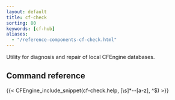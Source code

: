 ```yaml
---
layout: default
title: cf-check
sorting: 80
keywords: [cf-hub]
aliases:
  - "/reference-components-cf-check.html"
---
```


Utility for diagnosis and repair of local CFEngine databases.

## Command reference

{{< CFEngine_include_snippet(cf-check.help, [\s]*--[a-z], ^$) >}}
